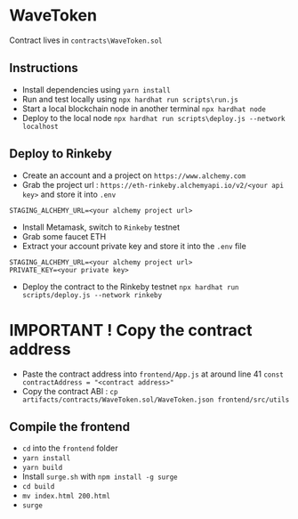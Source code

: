 # WaveToken

Contract lives in `contracts\WaveToken.sol`

## Instructions

* Install dependencies using `yarn install`
* Run and test locally using `npx hardhat run scripts\run.js`
* Start a local blockchain node in another terminal `npx hardhat node`
* Deploy to the local node `npx hardhat run scripts\deploy.js --network localhost`

## Deploy to Rinkeby

* Create an account and a project on `https://www.alchemy.com`
* Grab the project url : `https://eth-rinkeby.alchemyapi.io/v2/<your api key>` and store it into `.env`

```
STAGING_ALCHEMY_URL=<your alchemy project url>
```

* Install Metamask, switch to `Rinkeby` testnet
* Grab some faucet ETH
* Extract your account private key and store it into the `.env` file

```
STAGING_ALCHEMY_URL=<your alchemy project url>
PRIVATE_KEY=<your private key>
```

* Deploy the contract to the Rinkeby testnet `npx hardhat run scripts/deploy.js --network rinkeby`

# IMPORTANT ! Copy the contract address

* Paste the contract address into `frontend/App.js` at around line 41 `const contractAddress = "<contract address>"`
* Copy the contract ABI : `cp artifacts/contracts/WaveToken.sol/WaveToken.json frontend/src/utils`

## Compile the frontend

* `cd` into the `frontend` folder
* `yarn install`
* `yarn build`
* Install `surge.sh` with `npm install -g surge`
* `cd build`
* `mv index.html 200.html`
* `surge`
